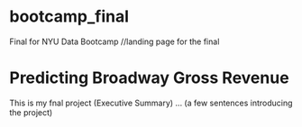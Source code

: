 # bootcamp_final
Final for NYU Data Bootcamp
//landing page for the final
# Predicting Broadway Gross Revenue 
This is my fnal project (Executive Summary) ... (a few sentences introducing the project)
